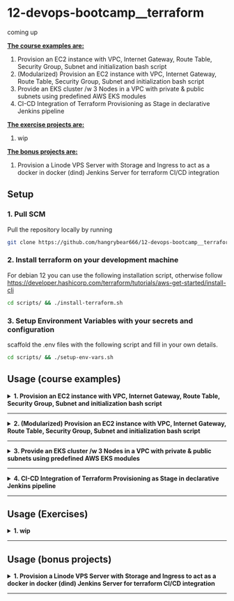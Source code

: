# 12-devops-bootcamp__terraform
coming up


<b><u>The course examples are:</u></b>
1. Provision an EC2 instance with VPC, Internet Gateway, Route Table, Security Group, Subnet and initialization bash script
2. (Modularized) Provision an EC2 instance with VPC, Internet Gateway, Route Table, Security Group, Subnet and initialization bash script
3. Provide an EKS cluster /w 3 Nodes in a VPC with private & public subnets using predefined AWS EKS modules
4. CI-CD Integration of Terraform Provisioning as Stage in declarative Jenkins pipeline

<b><u>The exercise projects are:</u></b>
1. wip

<b><u>The bonus projects are:</u></b>
1. Provision a Linode VPS Server with Storage and Ingress to act as a docker in docker (dind) Jenkins Server for terraform CI/CD integration

## Setup

### 1. Pull SCM

Pull the repository locally by running
```bash
git clone https://github.com/hangrybear666/12-devops-bootcamp__terraform.git
```
### 2. Install terraform on your development machine

For debian 12 you can use the following installation script, otherwise follow https://developer.hashicorp.com/terraform/tutorials/aws-get-started/install-cli
```bash
cd scripts/ && ./install-terraform.sh
```

### 3. Setup Environment Variables with your secrets and configuration

scaffold the .env files with the following script and fill in your own details.
```bash
cd scripts/ && ./setup-env-vars.sh
```

## Usage (course examples)

<details closed>
<summary><b>1. Provision an EC2 instance with VPC, Internet Gateway, Route Table, Security Group, Subnet and initialization bash script</b></summary>

#### a. Associate SSH Key to Instance
Create Public/Private Key pair so ec2-instance can add the public key to its ssh_config or use an existing key pair.

#### b. Change custom variables and apply template
Create `terraform-01-ec2/terraform.tfvars` file and change any desired variables by overwriting the default values within `variables.tf`
```bash
my_ips               = ["62.158.109.251/32", "3.79.46.109/32"]
public_key_location  = "~/.ssh/id_ed25519.pub"
private_key_location = "~/.ssh/id_ed25519"
```

```bash
# source environment variables, especially AWS access keys
cd terraform-01-ec2/
source .env
terraform init
terraform apply
```


</details>

-----

<details closed>
<summary><b>2. (Modularized) Provision an EC2 instance with VPC, Internet Gateway, Route Table, Security Group, Subnet and initialization bash script</b></summary>

#### a. Associate SSH Key to Instance
Create Public/Private Key pair so ec2-instance can add the public key to its ssh_config or use an existing key pair.

#### b. Provide custom variables
Create `terraform-02-ec2-modularized/terraform.tfvars` file and change any desired variables by overwriting the default values within `variables.tf`
```bash
my_ips               = ["62.158.109.251/32", "3.79.46.109/32"]
public_key_location  = "~/.ssh/id_ed25519.pub"
private_key_location = "~/.ssh/id_ed25519"
```

```bash
# source environment variables, especially AWS access keys
cd terraform-02-ec2-modularized/
source .env
terraform init
terraform apply
```

</details>

-----


<details closed>
<summary><b>3. Provide an EKS cluster /w 3 Nodes in a VPC with private & public subnets using predefined AWS EKS modules</b></summary>

#### a. Apply the template
```bash
cd terraform-03-aws-eks/
source .env
terraform init
terraform apply
```

#### b . Create IAM access entries so aws user can communicate with cluster

**In AWS Management Console:**

EKS -> Clusters -> tf-dev-eks-cluster -> IAM access entries -> Create access entry -> Policy name `AmazonEKSAdminPolicy` and `AmazonEKSClusterAdminPolicy`

#### c . Update kubeconfig to connect to cluster and check functionality
```bash
aws eks update-kubeconfig --name tf-dev-eks-cluster --region eu-central-1
kubectl get nodes
kubectl apply -f k8s-manifests/nginx-deployment.yaml
kubectl get svc
# navigate to external ip of your cloud native loadbalancer to access nginx
```

</details>

-----


<details closed>
<summary><b>4. CI-CD Integration of Terraform Provisioning as Stage in declarative Jenkins pipeline</b></summary>

#### a. Configure Jenkins for AWS, Git, Docker Hub, and Kubernetes

**Create Secrets**
- Create Username:Password with the id `docker-hub-repo` containing your user and API Token as password
- Create Username:Password with the id `git-creds` with either your username or jenkins and an API Token as password
- Create Secret Text with the id `aws_access_key_id` with your AWS IAM Account's Access Key ID (or better a dedicated Jenkins IAM Account)
- Create Secret Text with the id `aws_secret_access_key` with your AWS IAM Account's Secret Access Key (or better a dedicated Jenkins IAM Account)

**Configure Jenkins Plugins**
- Add Maven Plugin under Manage Jenkins -> Tools -> Maven and name it Maven.

**Install aws cli in jenkins docker container**
```bash
ssh jenkins-runner@172.105.75.118
docker exec -u root -it jenkins-dind bash
curl "https://awscli.amazonaws.com/awscli-exe-linux-x86_64.zip" -o "awscliv2.zip"
unzip awscliv2.zip
./aws/install
exit
```

#### b. Create Jenkins Pipeline with this repository as source and Jenkinsfile located in terraform-04-ci-cd-jenkins-provisioning/java-app/Jenkinsfile

- Replace the environment variables in `terraform-04-ci-cd-jenkins-provisioning/java-app/Jenkinsfile` with your own repositories (Docker Hub / ECR)

#### c. 

</details>

-----

## Usage (Exercises)

<details closed>
<summary><b>1. wip</b></summary>

</details>

-----


## Usage (bonus projects)

<details closed>
<summary><b>1. Provision a Linode VPS Server with Storage and Ingress to act as a docker in docker (dind) Jenkins Server for terraform CI/CD integration</b></summary>

a. Setup a Linode Account and create an API TOKEN, then run script to generate `.env` file.
```bash
cd scripts/ && ./setup-linode.sh && cd ..
```

b. Create Public/Private Key pair so ec2-instance can add the public key to its ssh_config or use an existing key pair.

c. Create `bonus-01-linode-jenkins/terraform.tfvars` file and change any desired variables by overwriting the default values within `variables.tf`
```bash
my_ips               = ["62.158.109.251/32", "3.79.46.109/32"]
public_key_content   = "ssh-ed25519 xxxxxxxxxxxxxxxxxx example.user@protonmail.com"
private_key_location = "~/.ssh/id_ed25519"
instance_type        = "g6-standard-1" # standard is the bigger version with 2 virtual cpus
```

*Note:* in case sourcing .env file does not suffice, manually export the linode token in your shell $(export LINODE_TOKEN=xxx)
```bash
cd bonus-01-linode-jenkins/
source .env
terraform init
terraform apply
```

d. Add the output public ip of your instance creation to `install-jenkins/remote.properties` and execute the remote scp/ssh installation scripts.
```bash
cd install-jenkins/
./remote-install-java.sh
# you can change the service-user password by modifying it in .env file prior to docker installation.
./remote-install-docker.sh
./remote-run-jenkins-in-docker.sh
```

e. Retrieve the initial jenkins password from the linode instance and replace the ip with your own and login and configure Jenkins to your desire.

*Note* The server is available at port your-ip:8080

*Note* When setting up admin credentials for jenkins, save them in your `.env` file or back them up properly
```bash
ssh jenkins-runner@172.105.75.118 \
docker exec jenkins-dind cat /var/jenkins_home/secrets/initialAdminPassword
```

</details>

-----